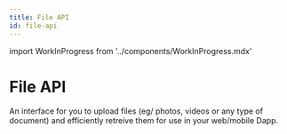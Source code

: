 ```yaml
---
title: File API
id: file-api
---
```

import WorkInProgress from '../components/WorkInProgress.mdx'


# File API

An interface for you to upload files (eg/ photos, videos or any type of document) and efficiently retreive them for use in your web/mobile Dapp.

<WorkInProgress />

